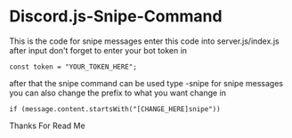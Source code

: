 # Discord.js-Snipe-Command
This is the code for snipe messages
enter this code into server.js/index.js
after input don't forget to enter your bot token in 
```
const token = "YOUR_TOKEN_HERE";
```
after that the snipe command can be used
type -snipe for snipe messages
you can also change the prefix to what you want change in 
```
if (message.content.startsWith("[CHANGE_HERE]snipe"))
```
Thanks For Read Me
